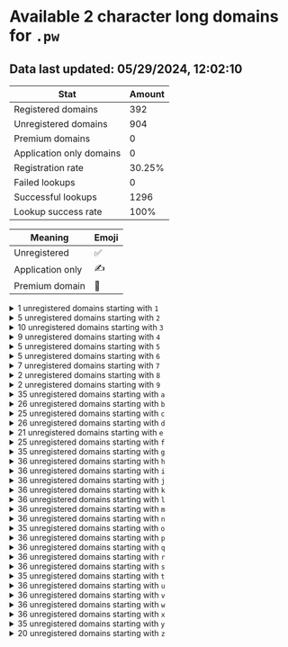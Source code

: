 # Available 2 character long domains for `.pw`

## Data last updated: 05/29/2024, 12:02:10

|Stat|Amount|
|--|--|
|Registered domains|392|
|Unregistered domains|904|
|Premium domains|0|
|Application only domains|0|
|Registration rate|30.25%|
|Failed lookups|0|
|Successful lookups|1296|
|Lookup success rate|100%|


|Meaning|Emoji|
|--|--|
|Unregistered|:white_check_mark:|
|Application only|:writing_hand:|
|Premium domain|:gem:|

<details>
<summary>1 unregistered domains starting with <bold><code>1</code></bold></summary>

|Type|Domain|
|--|--|
|:white_check_mark:|`14.pw`|
</details>
<details>
<summary>5 unregistered domains starting with <bold><code>2</code></bold></summary>

|Type|Domain|
|--|--|
|:white_check_mark:|`23.pw`|
|:white_check_mark:|`24.pw`|
|:white_check_mark:|`25.pw`|
|:white_check_mark:|`26.pw`|
|:white_check_mark:|`27.pw`|
</details>
<details>
<summary>10 unregistered domains starting with <bold><code>3</code></bold></summary>

|Type|Domain|
|--|--|
|:white_check_mark:|`30.pw`|
|:white_check_mark:|`31.pw`|
|:white_check_mark:|`32.pw`|
|:white_check_mark:|`34.pw`|
|:white_check_mark:|`35.pw`|
|:white_check_mark:|`36.pw`|
|:white_check_mark:|`37.pw`|
|:white_check_mark:|`38.pw`|
|:white_check_mark:|`3d.pw`|
|:white_check_mark:|`3g.pw`|
</details>
<details>
<summary>9 unregistered domains starting with <bold><code>4</code></bold></summary>

|Type|Domain|
|--|--|
|:white_check_mark:|`41.pw`|
|:white_check_mark:|`43.pw`|
|:white_check_mark:|`45.pw`|
|:white_check_mark:|`46.pw`|
|:white_check_mark:|`47.pw`|
|:white_check_mark:|`48.pw`|
|:white_check_mark:|`49.pw`|
|:white_check_mark:|`4d.pw`|
|:white_check_mark:|`4g.pw`|
</details>
<details>
<summary>5 unregistered domains starting with <bold><code>5</code></bold></summary>

|Type|Domain|
|--|--|
|:white_check_mark:|`53.pw`|
|:white_check_mark:|`54.pw`|
|:white_check_mark:|`57.pw`|
|:white_check_mark:|`5d.pw`|
|:white_check_mark:|`5g.pw`|
</details>
<details>
<summary>5 unregistered domains starting with <bold><code>6</code></bold></summary>

|Type|Domain|
|--|--|
|:white_check_mark:|`62.pw`|
|:white_check_mark:|`63.pw`|
|:white_check_mark:|`64.pw`|
|:white_check_mark:|`65.pw`|
|:white_check_mark:|`6g.pw`|
</details>
<details>
<summary>7 unregistered domains starting with <bold><code>7</code></bold></summary>

|Type|Domain|
|--|--|
|:white_check_mark:|`71.pw`|
|:white_check_mark:|`72.pw`|
|:white_check_mark:|`73.pw`|
|:white_check_mark:|`74.pw`|
|:white_check_mark:|`75.pw`|
|:white_check_mark:|`76.pw`|
|:white_check_mark:|`7g.pw`|
</details>
<details>
<summary>2 unregistered domains starting with <bold><code>8</code></bold></summary>

|Type|Domain|
|--|--|
|:white_check_mark:|`84.pw`|
|:white_check_mark:|`8g.pw`|
</details>
<details>
<summary>2 unregistered domains starting with <bold><code>9</code></bold></summary>

|Type|Domain|
|--|--|
|:white_check_mark:|`94.pw`|
|:white_check_mark:|`9g.pw`|
</details>
<details>
<summary>35 unregistered domains starting with <bold><code>a</code></bold></summary>

|Type|Domain|
|--|--|
|:white_check_mark:|`a0.pw`|
|:white_check_mark:|`a1.pw`|
|:white_check_mark:|`a2.pw`|
|:white_check_mark:|`a3.pw`|
|:white_check_mark:|`a4.pw`|
|:white_check_mark:|`a5.pw`|
|:white_check_mark:|`a6.pw`|
|:white_check_mark:|`a7.pw`|
|:white_check_mark:|`a8.pw`|
|:white_check_mark:|`a9.pw`|
|:white_check_mark:|`aa.pw`|
|:white_check_mark:|`ab.pw`|
|:white_check_mark:|`ac.pw`|
|:white_check_mark:|`ad.pw`|
|:white_check_mark:|`ae.pw`|
|:white_check_mark:|`af.pw`|
|:white_check_mark:|`ag.pw`|
|:white_check_mark:|`ah.pw`|
|:white_check_mark:|`ai.pw`|
|:white_check_mark:|`aj.pw`|
|:white_check_mark:|`ak.pw`|
|:white_check_mark:|`al.pw`|
|:white_check_mark:|`am.pw`|
|:white_check_mark:|`an.pw`|
|:white_check_mark:|`ao.pw`|
|:white_check_mark:|`ap.pw`|
|:white_check_mark:|`aq.pw`|
|:white_check_mark:|`ar.pw`|
|:white_check_mark:|`as.pw`|
|:white_check_mark:|`at.pw`|
|:white_check_mark:|`av.pw`|
|:white_check_mark:|`aw.pw`|
|:white_check_mark:|`ax.pw`|
|:white_check_mark:|`ay.pw`|
|:white_check_mark:|`az.pw`|
</details>
<details>
<summary>26 unregistered domains starting with <bold><code>b</code></bold></summary>

|Type|Domain|
|--|--|
|:white_check_mark:|`ba.pw`|
|:white_check_mark:|`bb.pw`|
|:white_check_mark:|`bc.pw`|
|:white_check_mark:|`bd.pw`|
|:white_check_mark:|`be.pw`|
|:white_check_mark:|`bf.pw`|
|:white_check_mark:|`bg.pw`|
|:white_check_mark:|`bh.pw`|
|:white_check_mark:|`bi.pw`|
|:white_check_mark:|`bj.pw`|
|:white_check_mark:|`bk.pw`|
|:white_check_mark:|`bl.pw`|
|:white_check_mark:|`bm.pw`|
|:white_check_mark:|`bn.pw`|
|:white_check_mark:|`bo.pw`|
|:white_check_mark:|`bp.pw`|
|:white_check_mark:|`bq.pw`|
|:white_check_mark:|`br.pw`|
|:white_check_mark:|`bs.pw`|
|:white_check_mark:|`bt.pw`|
|:white_check_mark:|`bu.pw`|
|:white_check_mark:|`bv.pw`|
|:white_check_mark:|`bw.pw`|
|:white_check_mark:|`bx.pw`|
|:white_check_mark:|`by.pw`|
|:white_check_mark:|`bz.pw`|
</details>
<details>
<summary>25 unregistered domains starting with <bold><code>c</code></bold></summary>

|Type|Domain|
|--|--|
|:white_check_mark:|`ca.pw`|
|:white_check_mark:|`cb.pw`|
|:white_check_mark:|`cc.pw`|
|:white_check_mark:|`cd.pw`|
|:white_check_mark:|`ce.pw`|
|:white_check_mark:|`cf.pw`|
|:white_check_mark:|`cg.pw`|
|:white_check_mark:|`ch.pw`|
|:white_check_mark:|`ci.pw`|
|:white_check_mark:|`cj.pw`|
|:white_check_mark:|`ck.pw`|
|:white_check_mark:|`cl.pw`|
|:white_check_mark:|`cm.pw`|
|:white_check_mark:|`cn.pw`|
|:white_check_mark:|`cp.pw`|
|:white_check_mark:|`cq.pw`|
|:white_check_mark:|`cr.pw`|
|:white_check_mark:|`cs.pw`|
|:white_check_mark:|`ct.pw`|
|:white_check_mark:|`cu.pw`|
|:white_check_mark:|`cv.pw`|
|:white_check_mark:|`cw.pw`|
|:white_check_mark:|`cx.pw`|
|:white_check_mark:|`cy.pw`|
|:white_check_mark:|`cz.pw`|
</details>
<details>
<summary>26 unregistered domains starting with <bold><code>d</code></bold></summary>

|Type|Domain|
|--|--|
|:white_check_mark:|`da.pw`|
|:white_check_mark:|`db.pw`|
|:white_check_mark:|`dc.pw`|
|:white_check_mark:|`dd.pw`|
|:white_check_mark:|`de.pw`|
|:white_check_mark:|`df.pw`|
|:white_check_mark:|`dg.pw`|
|:white_check_mark:|`dh.pw`|
|:white_check_mark:|`di.pw`|
|:white_check_mark:|`dj.pw`|
|:white_check_mark:|`dk.pw`|
|:white_check_mark:|`dl.pw`|
|:white_check_mark:|`dm.pw`|
|:white_check_mark:|`dn.pw`|
|:white_check_mark:|`do.pw`|
|:white_check_mark:|`dp.pw`|
|:white_check_mark:|`dq.pw`|
|:white_check_mark:|`dr.pw`|
|:white_check_mark:|`ds.pw`|
|:white_check_mark:|`dt.pw`|
|:white_check_mark:|`du.pw`|
|:white_check_mark:|`dv.pw`|
|:white_check_mark:|`dw.pw`|
|:white_check_mark:|`dx.pw`|
|:white_check_mark:|`dy.pw`|
|:white_check_mark:|`dz.pw`|
</details>
<details>
<summary>21 unregistered domains starting with <bold><code>e</code></bold></summary>

|Type|Domain|
|--|--|
|:white_check_mark:|`ea.pw`|
|:white_check_mark:|`eb.pw`|
|:white_check_mark:|`ee.pw`|
|:white_check_mark:|`ef.pw`|
|:white_check_mark:|`eg.pw`|
|:white_check_mark:|`eh.pw`|
|:white_check_mark:|`ei.pw`|
|:white_check_mark:|`ej.pw`|
|:white_check_mark:|`ek.pw`|
|:white_check_mark:|`el.pw`|
|:white_check_mark:|`em.pw`|
|:white_check_mark:|`en.pw`|
|:white_check_mark:|`eo.pw`|
|:white_check_mark:|`eq.pw`|
|:white_check_mark:|`er.pw`|
|:white_check_mark:|`es.pw`|
|:white_check_mark:|`et.pw`|
|:white_check_mark:|`ev.pw`|
|:white_check_mark:|`ew.pw`|
|:white_check_mark:|`ex.pw`|
|:white_check_mark:|`ez.pw`|
</details>
<details>
<summary>25 unregistered domains starting with <bold><code>f</code></bold></summary>

|Type|Domain|
|--|--|
|:white_check_mark:|`fa.pw`|
|:white_check_mark:|`fc.pw`|
|:white_check_mark:|`fd.pw`|
|:white_check_mark:|`fe.pw`|
|:white_check_mark:|`ff.pw`|
|:white_check_mark:|`fg.pw`|
|:white_check_mark:|`fh.pw`|
|:white_check_mark:|`fi.pw`|
|:white_check_mark:|`fj.pw`|
|:white_check_mark:|`fk.pw`|
|:white_check_mark:|`fl.pw`|
|:white_check_mark:|`fm.pw`|
|:white_check_mark:|`fn.pw`|
|:white_check_mark:|`fo.pw`|
|:white_check_mark:|`fp.pw`|
|:white_check_mark:|`fq.pw`|
|:white_check_mark:|`fr.pw`|
|:white_check_mark:|`fs.pw`|
|:white_check_mark:|`ft.pw`|
|:white_check_mark:|`fu.pw`|
|:white_check_mark:|`fv.pw`|
|:white_check_mark:|`fw.pw`|
|:white_check_mark:|`fx.pw`|
|:white_check_mark:|`fy.pw`|
|:white_check_mark:|`fz.pw`|
</details>
<details>
<summary>35 unregistered domains starting with <bold><code>g</code></bold></summary>

|Type|Domain|
|--|--|
|:white_check_mark:|`g0.pw`|
|:white_check_mark:|`g2.pw`|
|:white_check_mark:|`g3.pw`|
|:white_check_mark:|`g4.pw`|
|:white_check_mark:|`g5.pw`|
|:white_check_mark:|`g6.pw`|
|:white_check_mark:|`g7.pw`|
|:white_check_mark:|`g8.pw`|
|:white_check_mark:|`g9.pw`|
|:white_check_mark:|`ga.pw`|
|:white_check_mark:|`gb.pw`|
|:white_check_mark:|`gc.pw`|
|:white_check_mark:|`gd.pw`|
|:white_check_mark:|`ge.pw`|
|:white_check_mark:|`gf.pw`|
|:white_check_mark:|`gg.pw`|
|:white_check_mark:|`gh.pw`|
|:white_check_mark:|`gi.pw`|
|:white_check_mark:|`gj.pw`|
|:white_check_mark:|`gk.pw`|
|:white_check_mark:|`gl.pw`|
|:white_check_mark:|`gm.pw`|
|:white_check_mark:|`gn.pw`|
|:white_check_mark:|`go.pw`|
|:white_check_mark:|`gp.pw`|
|:white_check_mark:|`gq.pw`|
|:white_check_mark:|`gr.pw`|
|:white_check_mark:|`gs.pw`|
|:white_check_mark:|`gt.pw`|
|:white_check_mark:|`gu.pw`|
|:white_check_mark:|`gv.pw`|
|:white_check_mark:|`gw.pw`|
|:white_check_mark:|`gx.pw`|
|:white_check_mark:|`gy.pw`|
|:white_check_mark:|`gz.pw`|
</details>
<details>
<summary>36 unregistered domains starting with <bold><code>h</code></bold></summary>

|Type|Domain|
|--|--|
|:white_check_mark:|`h0.pw`|
|:white_check_mark:|`h1.pw`|
|:white_check_mark:|`h2.pw`|
|:white_check_mark:|`h3.pw`|
|:white_check_mark:|`h4.pw`|
|:white_check_mark:|`h5.pw`|
|:white_check_mark:|`h6.pw`|
|:white_check_mark:|`h7.pw`|
|:white_check_mark:|`h8.pw`|
|:white_check_mark:|`h9.pw`|
|:white_check_mark:|`ha.pw`|
|:white_check_mark:|`hb.pw`|
|:white_check_mark:|`hc.pw`|
|:white_check_mark:|`hd.pw`|
|:white_check_mark:|`he.pw`|
|:white_check_mark:|`hf.pw`|
|:white_check_mark:|`hg.pw`|
|:white_check_mark:|`hh.pw`|
|:white_check_mark:|`hi.pw`|
|:white_check_mark:|`hj.pw`|
|:white_check_mark:|`hk.pw`|
|:white_check_mark:|`hl.pw`|
|:white_check_mark:|`hm.pw`|
|:white_check_mark:|`hn.pw`|
|:white_check_mark:|`ho.pw`|
|:white_check_mark:|`hp.pw`|
|:white_check_mark:|`hq.pw`|
|:white_check_mark:|`hr.pw`|
|:white_check_mark:|`hs.pw`|
|:white_check_mark:|`ht.pw`|
|:white_check_mark:|`hu.pw`|
|:white_check_mark:|`hv.pw`|
|:white_check_mark:|`hw.pw`|
|:white_check_mark:|`hx.pw`|
|:white_check_mark:|`hy.pw`|
|:white_check_mark:|`hz.pw`|
</details>
<details>
<summary>36 unregistered domains starting with <bold><code>i</code></bold></summary>

|Type|Domain|
|--|--|
|:white_check_mark:|`i0.pw`|
|:white_check_mark:|`i1.pw`|
|:white_check_mark:|`i2.pw`|
|:white_check_mark:|`i3.pw`|
|:white_check_mark:|`i4.pw`|
|:white_check_mark:|`i5.pw`|
|:white_check_mark:|`i6.pw`|
|:white_check_mark:|`i7.pw`|
|:white_check_mark:|`i8.pw`|
|:white_check_mark:|`i9.pw`|
|:white_check_mark:|`ia.pw`|
|:white_check_mark:|`ib.pw`|
|:white_check_mark:|`ic.pw`|
|:white_check_mark:|`id.pw`|
|:white_check_mark:|`ie.pw`|
|:white_check_mark:|`if.pw`|
|:white_check_mark:|`ig.pw`|
|:white_check_mark:|`ih.pw`|
|:white_check_mark:|`ii.pw`|
|:white_check_mark:|`ij.pw`|
|:white_check_mark:|`ik.pw`|
|:white_check_mark:|`il.pw`|
|:white_check_mark:|`im.pw`|
|:white_check_mark:|`in.pw`|
|:white_check_mark:|`io.pw`|
|:white_check_mark:|`ip.pw`|
|:white_check_mark:|`iq.pw`|
|:white_check_mark:|`ir.pw`|
|:white_check_mark:|`is.pw`|
|:white_check_mark:|`it.pw`|
|:white_check_mark:|`iu.pw`|
|:white_check_mark:|`iv.pw`|
|:white_check_mark:|`iw.pw`|
|:white_check_mark:|`ix.pw`|
|:white_check_mark:|`iy.pw`|
|:white_check_mark:|`iz.pw`|
</details>
<details>
<summary>36 unregistered domains starting with <bold><code>j</code></bold></summary>

|Type|Domain|
|--|--|
|:white_check_mark:|`j0.pw`|
|:white_check_mark:|`j1.pw`|
|:white_check_mark:|`j2.pw`|
|:white_check_mark:|`j3.pw`|
|:white_check_mark:|`j4.pw`|
|:white_check_mark:|`j5.pw`|
|:white_check_mark:|`j6.pw`|
|:white_check_mark:|`j7.pw`|
|:white_check_mark:|`j8.pw`|
|:white_check_mark:|`j9.pw`|
|:white_check_mark:|`ja.pw`|
|:white_check_mark:|`jb.pw`|
|:white_check_mark:|`jc.pw`|
|:white_check_mark:|`jd.pw`|
|:white_check_mark:|`je.pw`|
|:white_check_mark:|`jf.pw`|
|:white_check_mark:|`jg.pw`|
|:white_check_mark:|`jh.pw`|
|:white_check_mark:|`ji.pw`|
|:white_check_mark:|`jj.pw`|
|:white_check_mark:|`jk.pw`|
|:white_check_mark:|`jl.pw`|
|:white_check_mark:|`jm.pw`|
|:white_check_mark:|`jn.pw`|
|:white_check_mark:|`jo.pw`|
|:white_check_mark:|`jp.pw`|
|:white_check_mark:|`jq.pw`|
|:white_check_mark:|`jr.pw`|
|:white_check_mark:|`js.pw`|
|:white_check_mark:|`jt.pw`|
|:white_check_mark:|`ju.pw`|
|:white_check_mark:|`jv.pw`|
|:white_check_mark:|`jw.pw`|
|:white_check_mark:|`jx.pw`|
|:white_check_mark:|`jy.pw`|
|:white_check_mark:|`jz.pw`|
</details>
<details>
<summary>36 unregistered domains starting with <bold><code>k</code></bold></summary>

|Type|Domain|
|--|--|
|:white_check_mark:|`k0.pw`|
|:white_check_mark:|`k1.pw`|
|:white_check_mark:|`k2.pw`|
|:white_check_mark:|`k3.pw`|
|:white_check_mark:|`k4.pw`|
|:white_check_mark:|`k5.pw`|
|:white_check_mark:|`k6.pw`|
|:white_check_mark:|`k7.pw`|
|:white_check_mark:|`k8.pw`|
|:white_check_mark:|`k9.pw`|
|:white_check_mark:|`ka.pw`|
|:white_check_mark:|`kb.pw`|
|:white_check_mark:|`kc.pw`|
|:white_check_mark:|`kd.pw`|
|:white_check_mark:|`ke.pw`|
|:white_check_mark:|`kf.pw`|
|:white_check_mark:|`kg.pw`|
|:white_check_mark:|`kh.pw`|
|:white_check_mark:|`ki.pw`|
|:white_check_mark:|`kj.pw`|
|:white_check_mark:|`kk.pw`|
|:white_check_mark:|`kl.pw`|
|:white_check_mark:|`km.pw`|
|:white_check_mark:|`kn.pw`|
|:white_check_mark:|`ko.pw`|
|:white_check_mark:|`kp.pw`|
|:white_check_mark:|`kq.pw`|
|:white_check_mark:|`kr.pw`|
|:white_check_mark:|`ks.pw`|
|:white_check_mark:|`kt.pw`|
|:white_check_mark:|`ku.pw`|
|:white_check_mark:|`kv.pw`|
|:white_check_mark:|`kw.pw`|
|:white_check_mark:|`kx.pw`|
|:white_check_mark:|`ky.pw`|
|:white_check_mark:|`kz.pw`|
</details>
<details>
<summary>36 unregistered domains starting with <bold><code>l</code></bold></summary>

|Type|Domain|
|--|--|
|:white_check_mark:|`l0.pw`|
|:white_check_mark:|`l1.pw`|
|:white_check_mark:|`l2.pw`|
|:white_check_mark:|`l3.pw`|
|:white_check_mark:|`l4.pw`|
|:white_check_mark:|`l5.pw`|
|:white_check_mark:|`l6.pw`|
|:white_check_mark:|`l7.pw`|
|:white_check_mark:|`l8.pw`|
|:white_check_mark:|`l9.pw`|
|:white_check_mark:|`la.pw`|
|:white_check_mark:|`lb.pw`|
|:white_check_mark:|`lc.pw`|
|:white_check_mark:|`ld.pw`|
|:white_check_mark:|`le.pw`|
|:white_check_mark:|`lf.pw`|
|:white_check_mark:|`lg.pw`|
|:white_check_mark:|`lh.pw`|
|:white_check_mark:|`li.pw`|
|:white_check_mark:|`lj.pw`|
|:white_check_mark:|`lk.pw`|
|:white_check_mark:|`ll.pw`|
|:white_check_mark:|`lm.pw`|
|:white_check_mark:|`ln.pw`|
|:white_check_mark:|`lo.pw`|
|:white_check_mark:|`lp.pw`|
|:white_check_mark:|`lq.pw`|
|:white_check_mark:|`lr.pw`|
|:white_check_mark:|`ls.pw`|
|:white_check_mark:|`lt.pw`|
|:white_check_mark:|`lu.pw`|
|:white_check_mark:|`lv.pw`|
|:white_check_mark:|`lw.pw`|
|:white_check_mark:|`lx.pw`|
|:white_check_mark:|`ly.pw`|
|:white_check_mark:|`lz.pw`|
</details>
<details>
<summary>36 unregistered domains starting with <bold><code>m</code></bold></summary>

|Type|Domain|
|--|--|
|:white_check_mark:|`m0.pw`|
|:white_check_mark:|`m1.pw`|
|:white_check_mark:|`m2.pw`|
|:white_check_mark:|`m3.pw`|
|:white_check_mark:|`m4.pw`|
|:white_check_mark:|`m5.pw`|
|:white_check_mark:|`m6.pw`|
|:white_check_mark:|`m7.pw`|
|:white_check_mark:|`m8.pw`|
|:white_check_mark:|`m9.pw`|
|:white_check_mark:|`ma.pw`|
|:white_check_mark:|`mb.pw`|
|:white_check_mark:|`mc.pw`|
|:white_check_mark:|`md.pw`|
|:white_check_mark:|`me.pw`|
|:white_check_mark:|`mf.pw`|
|:white_check_mark:|`mg.pw`|
|:white_check_mark:|`mh.pw`|
|:white_check_mark:|`mi.pw`|
|:white_check_mark:|`mj.pw`|
|:white_check_mark:|`mk.pw`|
|:white_check_mark:|`ml.pw`|
|:white_check_mark:|`mm.pw`|
|:white_check_mark:|`mn.pw`|
|:white_check_mark:|`mo.pw`|
|:white_check_mark:|`mp.pw`|
|:white_check_mark:|`mq.pw`|
|:white_check_mark:|`mr.pw`|
|:white_check_mark:|`ms.pw`|
|:white_check_mark:|`mt.pw`|
|:white_check_mark:|`mu.pw`|
|:white_check_mark:|`mv.pw`|
|:white_check_mark:|`mw.pw`|
|:white_check_mark:|`mx.pw`|
|:white_check_mark:|`my.pw`|
|:white_check_mark:|`mz.pw`|
</details>
<details>
<summary>36 unregistered domains starting with <bold><code>n</code></bold></summary>

|Type|Domain|
|--|--|
|:white_check_mark:|`n0.pw`|
|:white_check_mark:|`n1.pw`|
|:white_check_mark:|`n2.pw`|
|:white_check_mark:|`n3.pw`|
|:white_check_mark:|`n4.pw`|
|:white_check_mark:|`n5.pw`|
|:white_check_mark:|`n6.pw`|
|:white_check_mark:|`n7.pw`|
|:white_check_mark:|`n8.pw`|
|:white_check_mark:|`n9.pw`|
|:white_check_mark:|`na.pw`|
|:white_check_mark:|`nb.pw`|
|:white_check_mark:|`nc.pw`|
|:white_check_mark:|`nd.pw`|
|:white_check_mark:|`ne.pw`|
|:white_check_mark:|`nf.pw`|
|:white_check_mark:|`ng.pw`|
|:white_check_mark:|`nh.pw`|
|:white_check_mark:|`ni.pw`|
|:white_check_mark:|`nj.pw`|
|:white_check_mark:|`nk.pw`|
|:white_check_mark:|`nl.pw`|
|:white_check_mark:|`nm.pw`|
|:white_check_mark:|`nn.pw`|
|:white_check_mark:|`no.pw`|
|:white_check_mark:|`np.pw`|
|:white_check_mark:|`nq.pw`|
|:white_check_mark:|`nr.pw`|
|:white_check_mark:|`ns.pw`|
|:white_check_mark:|`nt.pw`|
|:white_check_mark:|`nu.pw`|
|:white_check_mark:|`nv.pw`|
|:white_check_mark:|`nw.pw`|
|:white_check_mark:|`nx.pw`|
|:white_check_mark:|`ny.pw`|
|:white_check_mark:|`nz.pw`|
</details>
<details>
<summary>35 unregistered domains starting with <bold><code>o</code></bold></summary>

|Type|Domain|
|--|--|
|:white_check_mark:|`o0.pw`|
|:white_check_mark:|`o1.pw`|
|:white_check_mark:|`o2.pw`|
|:white_check_mark:|`o3.pw`|
|:white_check_mark:|`o4.pw`|
|:white_check_mark:|`o5.pw`|
|:white_check_mark:|`o6.pw`|
|:white_check_mark:|`o7.pw`|
|:white_check_mark:|`o8.pw`|
|:white_check_mark:|`o9.pw`|
|:white_check_mark:|`oa.pw`|
|:white_check_mark:|`ob.pw`|
|:white_check_mark:|`oc.pw`|
|:white_check_mark:|`od.pw`|
|:white_check_mark:|`oe.pw`|
|:white_check_mark:|`of.pw`|
|:white_check_mark:|`og.pw`|
|:white_check_mark:|`oh.pw`|
|:white_check_mark:|`oi.pw`|
|:white_check_mark:|`oj.pw`|
|:white_check_mark:|`ok.pw`|
|:white_check_mark:|`ol.pw`|
|:white_check_mark:|`om.pw`|
|:white_check_mark:|`on.pw`|
|:white_check_mark:|`oo.pw`|
|:white_check_mark:|`op.pw`|
|:white_check_mark:|`or.pw`|
|:white_check_mark:|`os.pw`|
|:white_check_mark:|`ot.pw`|
|:white_check_mark:|`ou.pw`|
|:white_check_mark:|`ov.pw`|
|:white_check_mark:|`ow.pw`|
|:white_check_mark:|`ox.pw`|
|:white_check_mark:|`oy.pw`|
|:white_check_mark:|`oz.pw`|
</details>
<details>
<summary>36 unregistered domains starting with <bold><code>p</code></bold></summary>

|Type|Domain|
|--|--|
|:white_check_mark:|`p0.pw`|
|:white_check_mark:|`p1.pw`|
|:white_check_mark:|`p2.pw`|
|:white_check_mark:|`p3.pw`|
|:white_check_mark:|`p4.pw`|
|:white_check_mark:|`p5.pw`|
|:white_check_mark:|`p6.pw`|
|:white_check_mark:|`p7.pw`|
|:white_check_mark:|`p8.pw`|
|:white_check_mark:|`p9.pw`|
|:white_check_mark:|`pa.pw`|
|:white_check_mark:|`pb.pw`|
|:white_check_mark:|`pc.pw`|
|:white_check_mark:|`pd.pw`|
|:white_check_mark:|`pe.pw`|
|:white_check_mark:|`pf.pw`|
|:white_check_mark:|`pg.pw`|
|:white_check_mark:|`ph.pw`|
|:white_check_mark:|`pi.pw`|
|:white_check_mark:|`pj.pw`|
|:white_check_mark:|`pk.pw`|
|:white_check_mark:|`pl.pw`|
|:white_check_mark:|`pm.pw`|
|:white_check_mark:|`pn.pw`|
|:white_check_mark:|`po.pw`|
|:white_check_mark:|`pp.pw`|
|:white_check_mark:|`pq.pw`|
|:white_check_mark:|`pr.pw`|
|:white_check_mark:|`ps.pw`|
|:white_check_mark:|`pt.pw`|
|:white_check_mark:|`pu.pw`|
|:white_check_mark:|`pv.pw`|
|:white_check_mark:|`pw.pw`|
|:white_check_mark:|`px.pw`|
|:white_check_mark:|`py.pw`|
|:white_check_mark:|`pz.pw`|
</details>
<details>
<summary>36 unregistered domains starting with <bold><code>q</code></bold></summary>

|Type|Domain|
|--|--|
|:white_check_mark:|`q0.pw`|
|:white_check_mark:|`q1.pw`|
|:white_check_mark:|`q2.pw`|
|:white_check_mark:|`q3.pw`|
|:white_check_mark:|`q4.pw`|
|:white_check_mark:|`q5.pw`|
|:white_check_mark:|`q6.pw`|
|:white_check_mark:|`q7.pw`|
|:white_check_mark:|`q8.pw`|
|:white_check_mark:|`q9.pw`|
|:white_check_mark:|`qa.pw`|
|:white_check_mark:|`qb.pw`|
|:white_check_mark:|`qc.pw`|
|:white_check_mark:|`qd.pw`|
|:white_check_mark:|`qe.pw`|
|:white_check_mark:|`qf.pw`|
|:white_check_mark:|`qg.pw`|
|:white_check_mark:|`qh.pw`|
|:white_check_mark:|`qi.pw`|
|:white_check_mark:|`qj.pw`|
|:white_check_mark:|`qk.pw`|
|:white_check_mark:|`ql.pw`|
|:white_check_mark:|`qm.pw`|
|:white_check_mark:|`qn.pw`|
|:white_check_mark:|`qo.pw`|
|:white_check_mark:|`qp.pw`|
|:white_check_mark:|`qq.pw`|
|:white_check_mark:|`qr.pw`|
|:white_check_mark:|`qs.pw`|
|:white_check_mark:|`qt.pw`|
|:white_check_mark:|`qu.pw`|
|:white_check_mark:|`qv.pw`|
|:white_check_mark:|`qw.pw`|
|:white_check_mark:|`qx.pw`|
|:white_check_mark:|`qy.pw`|
|:white_check_mark:|`qz.pw`|
</details>
<details>
<summary>36 unregistered domains starting with <bold><code>r</code></bold></summary>

|Type|Domain|
|--|--|
|:white_check_mark:|`r0.pw`|
|:white_check_mark:|`r1.pw`|
|:white_check_mark:|`r2.pw`|
|:white_check_mark:|`r3.pw`|
|:white_check_mark:|`r4.pw`|
|:white_check_mark:|`r5.pw`|
|:white_check_mark:|`r6.pw`|
|:white_check_mark:|`r7.pw`|
|:white_check_mark:|`r8.pw`|
|:white_check_mark:|`r9.pw`|
|:white_check_mark:|`ra.pw`|
|:white_check_mark:|`rb.pw`|
|:white_check_mark:|`rc.pw`|
|:white_check_mark:|`rd.pw`|
|:white_check_mark:|`re.pw`|
|:white_check_mark:|`rf.pw`|
|:white_check_mark:|`rg.pw`|
|:white_check_mark:|`rh.pw`|
|:white_check_mark:|`ri.pw`|
|:white_check_mark:|`rj.pw`|
|:white_check_mark:|`rk.pw`|
|:white_check_mark:|`rl.pw`|
|:white_check_mark:|`rm.pw`|
|:white_check_mark:|`rn.pw`|
|:white_check_mark:|`ro.pw`|
|:white_check_mark:|`rp.pw`|
|:white_check_mark:|`rq.pw`|
|:white_check_mark:|`rr.pw`|
|:white_check_mark:|`rs.pw`|
|:white_check_mark:|`rt.pw`|
|:white_check_mark:|`ru.pw`|
|:white_check_mark:|`rv.pw`|
|:white_check_mark:|`rw.pw`|
|:white_check_mark:|`rx.pw`|
|:white_check_mark:|`ry.pw`|
|:white_check_mark:|`rz.pw`|
</details>
<details>
<summary>36 unregistered domains starting with <bold><code>s</code></bold></summary>

|Type|Domain|
|--|--|
|:white_check_mark:|`s0.pw`|
|:white_check_mark:|`s1.pw`|
|:white_check_mark:|`s2.pw`|
|:white_check_mark:|`s3.pw`|
|:white_check_mark:|`s4.pw`|
|:white_check_mark:|`s5.pw`|
|:white_check_mark:|`s6.pw`|
|:white_check_mark:|`s7.pw`|
|:white_check_mark:|`s8.pw`|
|:white_check_mark:|`s9.pw`|
|:white_check_mark:|`sa.pw`|
|:white_check_mark:|`sb.pw`|
|:white_check_mark:|`sc.pw`|
|:white_check_mark:|`sd.pw`|
|:white_check_mark:|`se.pw`|
|:white_check_mark:|`sf.pw`|
|:white_check_mark:|`sg.pw`|
|:white_check_mark:|`sh.pw`|
|:white_check_mark:|`si.pw`|
|:white_check_mark:|`sj.pw`|
|:white_check_mark:|`sk.pw`|
|:white_check_mark:|`sl.pw`|
|:white_check_mark:|`sm.pw`|
|:white_check_mark:|`sn.pw`|
|:white_check_mark:|`so.pw`|
|:white_check_mark:|`sp.pw`|
|:white_check_mark:|`sq.pw`|
|:white_check_mark:|`sr.pw`|
|:white_check_mark:|`ss.pw`|
|:white_check_mark:|`st.pw`|
|:white_check_mark:|`su.pw`|
|:white_check_mark:|`sv.pw`|
|:white_check_mark:|`sw.pw`|
|:white_check_mark:|`sx.pw`|
|:white_check_mark:|`sy.pw`|
|:white_check_mark:|`sz.pw`|
</details>
<details>
<summary>35 unregistered domains starting with <bold><code>t</code></bold></summary>

|Type|Domain|
|--|--|
|:white_check_mark:|`t0.pw`|
|:white_check_mark:|`t1.pw`|
|:white_check_mark:|`t2.pw`|
|:white_check_mark:|`t3.pw`|
|:white_check_mark:|`t4.pw`|
|:white_check_mark:|`t5.pw`|
|:white_check_mark:|`t7.pw`|
|:white_check_mark:|`t8.pw`|
|:white_check_mark:|`t9.pw`|
|:white_check_mark:|`ta.pw`|
|:white_check_mark:|`tb.pw`|
|:white_check_mark:|`tc.pw`|
|:white_check_mark:|`td.pw`|
|:white_check_mark:|`te.pw`|
|:white_check_mark:|`tf.pw`|
|:white_check_mark:|`tg.pw`|
|:white_check_mark:|`th.pw`|
|:white_check_mark:|`ti.pw`|
|:white_check_mark:|`tj.pw`|
|:white_check_mark:|`tk.pw`|
|:white_check_mark:|`tl.pw`|
|:white_check_mark:|`tm.pw`|
|:white_check_mark:|`tn.pw`|
|:white_check_mark:|`to.pw`|
|:white_check_mark:|`tp.pw`|
|:white_check_mark:|`tq.pw`|
|:white_check_mark:|`tr.pw`|
|:white_check_mark:|`ts.pw`|
|:white_check_mark:|`tt.pw`|
|:white_check_mark:|`tu.pw`|
|:white_check_mark:|`tv.pw`|
|:white_check_mark:|`tw.pw`|
|:white_check_mark:|`tx.pw`|
|:white_check_mark:|`ty.pw`|
|:white_check_mark:|`tz.pw`|
</details>
<details>
<summary>36 unregistered domains starting with <bold><code>u</code></bold></summary>

|Type|Domain|
|--|--|
|:white_check_mark:|`u0.pw`|
|:white_check_mark:|`u1.pw`|
|:white_check_mark:|`u2.pw`|
|:white_check_mark:|`u3.pw`|
|:white_check_mark:|`u4.pw`|
|:white_check_mark:|`u5.pw`|
|:white_check_mark:|`u6.pw`|
|:white_check_mark:|`u7.pw`|
|:white_check_mark:|`u8.pw`|
|:white_check_mark:|`u9.pw`|
|:white_check_mark:|`ua.pw`|
|:white_check_mark:|`ub.pw`|
|:white_check_mark:|`uc.pw`|
|:white_check_mark:|`ud.pw`|
|:white_check_mark:|`ue.pw`|
|:white_check_mark:|`uf.pw`|
|:white_check_mark:|`ug.pw`|
|:white_check_mark:|`uh.pw`|
|:white_check_mark:|`ui.pw`|
|:white_check_mark:|`uj.pw`|
|:white_check_mark:|`uk.pw`|
|:white_check_mark:|`ul.pw`|
|:white_check_mark:|`um.pw`|
|:white_check_mark:|`un.pw`|
|:white_check_mark:|`uo.pw`|
|:white_check_mark:|`up.pw`|
|:white_check_mark:|`uq.pw`|
|:white_check_mark:|`ur.pw`|
|:white_check_mark:|`us.pw`|
|:white_check_mark:|`ut.pw`|
|:white_check_mark:|`uu.pw`|
|:white_check_mark:|`uv.pw`|
|:white_check_mark:|`uw.pw`|
|:white_check_mark:|`ux.pw`|
|:white_check_mark:|`uy.pw`|
|:white_check_mark:|`uz.pw`|
</details>
<details>
<summary>36 unregistered domains starting with <bold><code>v</code></bold></summary>

|Type|Domain|
|--|--|
|:white_check_mark:|`v0.pw`|
|:white_check_mark:|`v1.pw`|
|:white_check_mark:|`v2.pw`|
|:white_check_mark:|`v3.pw`|
|:white_check_mark:|`v4.pw`|
|:white_check_mark:|`v5.pw`|
|:white_check_mark:|`v6.pw`|
|:white_check_mark:|`v7.pw`|
|:white_check_mark:|`v8.pw`|
|:white_check_mark:|`v9.pw`|
|:white_check_mark:|`va.pw`|
|:white_check_mark:|`vb.pw`|
|:white_check_mark:|`vc.pw`|
|:white_check_mark:|`vd.pw`|
|:white_check_mark:|`ve.pw`|
|:white_check_mark:|`vf.pw`|
|:white_check_mark:|`vg.pw`|
|:white_check_mark:|`vh.pw`|
|:white_check_mark:|`vi.pw`|
|:white_check_mark:|`vj.pw`|
|:white_check_mark:|`vk.pw`|
|:white_check_mark:|`vl.pw`|
|:white_check_mark:|`vm.pw`|
|:white_check_mark:|`vn.pw`|
|:white_check_mark:|`vo.pw`|
|:white_check_mark:|`vp.pw`|
|:white_check_mark:|`vq.pw`|
|:white_check_mark:|`vr.pw`|
|:white_check_mark:|`vs.pw`|
|:white_check_mark:|`vt.pw`|
|:white_check_mark:|`vu.pw`|
|:white_check_mark:|`vv.pw`|
|:white_check_mark:|`vw.pw`|
|:white_check_mark:|`vx.pw`|
|:white_check_mark:|`vy.pw`|
|:white_check_mark:|`vz.pw`|
</details>
<details>
<summary>36 unregistered domains starting with <bold><code>w</code></bold></summary>

|Type|Domain|
|--|--|
|:white_check_mark:|`w0.pw`|
|:white_check_mark:|`w1.pw`|
|:white_check_mark:|`w2.pw`|
|:white_check_mark:|`w3.pw`|
|:white_check_mark:|`w4.pw`|
|:white_check_mark:|`w5.pw`|
|:white_check_mark:|`w6.pw`|
|:white_check_mark:|`w7.pw`|
|:white_check_mark:|`w8.pw`|
|:white_check_mark:|`w9.pw`|
|:white_check_mark:|`wa.pw`|
|:white_check_mark:|`wb.pw`|
|:white_check_mark:|`wc.pw`|
|:white_check_mark:|`wd.pw`|
|:white_check_mark:|`we.pw`|
|:white_check_mark:|`wf.pw`|
|:white_check_mark:|`wg.pw`|
|:white_check_mark:|`wh.pw`|
|:white_check_mark:|`wi.pw`|
|:white_check_mark:|`wj.pw`|
|:white_check_mark:|`wk.pw`|
|:white_check_mark:|`wl.pw`|
|:white_check_mark:|`wm.pw`|
|:white_check_mark:|`wn.pw`|
|:white_check_mark:|`wo.pw`|
|:white_check_mark:|`wp.pw`|
|:white_check_mark:|`wq.pw`|
|:white_check_mark:|`wr.pw`|
|:white_check_mark:|`ws.pw`|
|:white_check_mark:|`wt.pw`|
|:white_check_mark:|`wu.pw`|
|:white_check_mark:|`wv.pw`|
|:white_check_mark:|`ww.pw`|
|:white_check_mark:|`wx.pw`|
|:white_check_mark:|`wy.pw`|
|:white_check_mark:|`wz.pw`|
</details>
<details>
<summary>36 unregistered domains starting with <bold><code>x</code></bold></summary>

|Type|Domain|
|--|--|
|:white_check_mark:|`x0.pw`|
|:white_check_mark:|`x1.pw`|
|:white_check_mark:|`x2.pw`|
|:white_check_mark:|`x3.pw`|
|:white_check_mark:|`x4.pw`|
|:white_check_mark:|`x5.pw`|
|:white_check_mark:|`x6.pw`|
|:white_check_mark:|`x7.pw`|
|:white_check_mark:|`x8.pw`|
|:white_check_mark:|`x9.pw`|
|:white_check_mark:|`xa.pw`|
|:white_check_mark:|`xb.pw`|
|:white_check_mark:|`xc.pw`|
|:white_check_mark:|`xd.pw`|
|:white_check_mark:|`xe.pw`|
|:white_check_mark:|`xf.pw`|
|:white_check_mark:|`xg.pw`|
|:white_check_mark:|`xh.pw`|
|:white_check_mark:|`xi.pw`|
|:white_check_mark:|`xj.pw`|
|:white_check_mark:|`xk.pw`|
|:white_check_mark:|`xl.pw`|
|:white_check_mark:|`xm.pw`|
|:white_check_mark:|`xn.pw`|
|:white_check_mark:|`xo.pw`|
|:white_check_mark:|`xp.pw`|
|:white_check_mark:|`xq.pw`|
|:white_check_mark:|`xr.pw`|
|:white_check_mark:|`xs.pw`|
|:white_check_mark:|`xt.pw`|
|:white_check_mark:|`xu.pw`|
|:white_check_mark:|`xv.pw`|
|:white_check_mark:|`xw.pw`|
|:white_check_mark:|`xx.pw`|
|:white_check_mark:|`xy.pw`|
|:white_check_mark:|`xz.pw`|
</details>
<details>
<summary>35 unregistered domains starting with <bold><code>y</code></bold></summary>

|Type|Domain|
|--|--|
|:white_check_mark:|`y1.pw`|
|:white_check_mark:|`y2.pw`|
|:white_check_mark:|`y3.pw`|
|:white_check_mark:|`y4.pw`|
|:white_check_mark:|`y5.pw`|
|:white_check_mark:|`y6.pw`|
|:white_check_mark:|`y7.pw`|
|:white_check_mark:|`y8.pw`|
|:white_check_mark:|`y9.pw`|
|:white_check_mark:|`ya.pw`|
|:white_check_mark:|`yb.pw`|
|:white_check_mark:|`yc.pw`|
|:white_check_mark:|`yd.pw`|
|:white_check_mark:|`ye.pw`|
|:white_check_mark:|`yf.pw`|
|:white_check_mark:|`yg.pw`|
|:white_check_mark:|`yh.pw`|
|:white_check_mark:|`yi.pw`|
|:white_check_mark:|`yj.pw`|
|:white_check_mark:|`yk.pw`|
|:white_check_mark:|`yl.pw`|
|:white_check_mark:|`ym.pw`|
|:white_check_mark:|`yn.pw`|
|:white_check_mark:|`yo.pw`|
|:white_check_mark:|`yp.pw`|
|:white_check_mark:|`yq.pw`|
|:white_check_mark:|`yr.pw`|
|:white_check_mark:|`ys.pw`|
|:white_check_mark:|`yt.pw`|
|:white_check_mark:|`yu.pw`|
|:white_check_mark:|`yv.pw`|
|:white_check_mark:|`yw.pw`|
|:white_check_mark:|`yx.pw`|
|:white_check_mark:|`yy.pw`|
|:white_check_mark:|`yz.pw`|
</details>
<details>
<summary>20 unregistered domains starting with <bold><code>z</code></bold></summary>

|Type|Domain|
|--|--|
|:white_check_mark:|`z4.pw`|
|:white_check_mark:|`za.pw`|
|:white_check_mark:|`zb.pw`|
|:white_check_mark:|`zc.pw`|
|:white_check_mark:|`zd.pw`|
|:white_check_mark:|`ze.pw`|
|:white_check_mark:|`zf.pw`|
|:white_check_mark:|`zg.pw`|
|:white_check_mark:|`zh.pw`|
|:white_check_mark:|`zi.pw`|
|:white_check_mark:|`zj.pw`|
|:white_check_mark:|`zk.pw`|
|:white_check_mark:|`zl.pw`|
|:white_check_mark:|`zm.pw`|
|:white_check_mark:|`zn.pw`|
|:white_check_mark:|`zo.pw`|
|:white_check_mark:|`zp.pw`|
|:white_check_mark:|`zs.pw`|
|:white_check_mark:|`zt.pw`|
|:white_check_mark:|`zw.pw`|
</details>